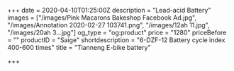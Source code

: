 +++
date = 2020-04-10T01:25:00Z
description = "Lead-acid Battery"
images = ["/images/Pink Macarons Bakeshop Facebook Ad.jpg", "/images/Annotation 2020-02-27 103741.png", "/images/12ah 11.jpg", "/images/20ah 3...jpg"]
og_type = "og:product"
price = "1280"
priceBefore = ""
productID = "Saige"
shortdescription = "6-DZF-12 Battery   cycle index 400-600 times"
title = "Tianneng E-bike battery"

+++

